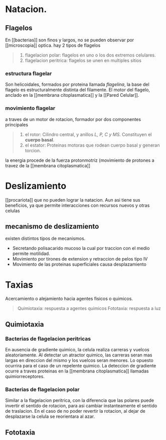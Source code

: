 # Natacion.

## Flagelos

En [[bacterias]] son finos y largos, no se pueden observar por [[microscopia]] optica. hay 2 tipos de flagelos

> 1. flagelacion polar: flagelos en uno o los dos extremos celulares.
> 2. flagelacion peritrica: flagelos se unen en multiples sitios

### estructura flagelar

Son helicoidales, formados por proteina llamada _flagelina_, la base del flagelo es estructuralmente distinta del filamente.
El motor del flagelo, anclado en la [[membrana citoplasmatica]] y la [[Pared Celular]].

### movimiento flagelar

a traves de un motor de rotacion, formador por dos componentes principales

> 1.  el rotor: Cilindro central, y anillos _L, P, C y MS_. Constituyen el **cuerpo basal**.
> 2.  el estator: Proteinas motoras que rodean cuerpo basal y generan torcion.

la energia procede de la fuerza protonmotriz (movimiento de protones a travez de la [[membrana citoplasmatica]]

# Deslizamiento

[[procariota]] que no pueden lograr la natacion. Aun asi tiene sus beneficios, ya que permite interacciones con recursos nuevos y otras celulas

## mecanismo de deslizamiento

existen distintos tipos de mecanismos.

- Secretando polisacarido mucoso la cual por traccion con el medio permite motilidad.
- Movimiento por tirones de extension y retraccion de pelos tipo IV
- Movimiento de las proteinas superficiales causa desplazamiento

# Taxias

Acercamiento o alejamiento hacia agentes fisicos o quimicos.

> Quimiotaxia: respuesta a agentes quimicos
> Fototaxia: respuesta a luz

## Quimiotaxia

### Bacterias de flagelacion peritricas

En ausencia de gradiente quimico, la celula realiza carreras y vuelcos aleatoriamente.
Al detectar un atractor quimico, las carreras seran mas largas en direccion del mismo y los vuelcos seran menores.
Lo opuesto ocurrira para el caso de un repelente quimico.
La deteccion de gradiente ocurre a traves proteinas en la [[membrana citoplasmatica]] llamadas quimiorreceptores.

### Bacterias de flagelacion polar

Similar a la flagelacion peritrica, con la diferencia que las polares puede invertir el sentido de rotacion, para asi cambiar instanteamente el sentido de traslacion.
En el caso de no poder revertir la rotacion, al dejar de desplazarse la celula se reorientara al azar.

## Fototaxia